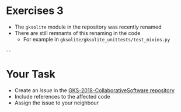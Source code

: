 # Exercises 3

* The `gksolite` module in the repository was recently renamed
* There are still remnants of this renaming in the code
    * For example in `gksolite/gksolite_unittests/test_mixins.py`

--

# Your Task

* Create an *issue* in the [GKS-2018-CollaborativeSoftware repository](https://github.com/GKS-2018-CollaborativeSoftware/workshop-collaborative_software)
* Include references to the affected code
* Assign the issue to your neighbour
